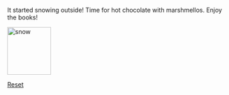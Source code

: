 It started snowing outside! Time for hot chocolate with marshmellos. Enjoy the books! <br>

<img src="https://i.ytimg.com/vi/Mgwo8W3QHl4/maxresdefault.jpg" alt="snow" style="width:100px;height:110px"> <br>

[Reset](../alarm.md)